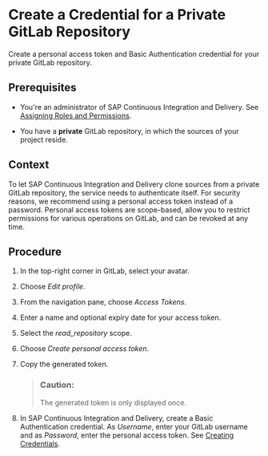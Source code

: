 <!-- loio3fc84539f8824506b78ac4da8fe3bc56 -->

# Create a Credential for a Private GitLab Repository

Create a personal access token and Basic Authentication credential for your private GitLab repository.



<a name="loio3fc84539f8824506b78ac4da8fe3bc56__prereq_tbz_gdt_wpb"/>

## Prerequisites

-   You're an administrator of SAP Continuous Integration and Delivery. See [Assigning Roles and Permissions](assigning-roles-and-permissions-c679ebd.md).

-   You have a **private** GitLab repository, in which the sources of your project reside.




<a name="loio3fc84539f8824506b78ac4da8fe3bc56__context_vbz_gdt_wpb"/>

## Context

To let SAP Continuous Integration and Delivery clone sources from a private GitLab repository, the service needs to authenticate itself. For security reasons, we recommend using a personal access token instead of a password. Personal access tokens are scope-based, allow you to restrict permissions for various operations on GitLab, and can be revoked at any time.



<a name="loio3fc84539f8824506b78ac4da8fe3bc56__steps_wbz_gdt_wpb"/>

## Procedure

1.  In the top-right corner in GitLab, select your avatar.

2.  Choose *Edit profile*.

3.  From the navigation pane, choose *Access Tokens*.

4.  Enter a name and optional expiry date for your access token.

5.  Select the *read\_repository* scope.

6.  Choose *Create personal access token*.

7.  Copy the generated token.

    > ### Caution:  
    > The generated token is only displayed once.

8.  In SAP Continuous Integration and Delivery, create a Basic Authentication credential. As *Username*, enter your GitLab username and as *Password*, enter the personal access token. See [Creating Credentials](creating-credentials-6658c81.md).



